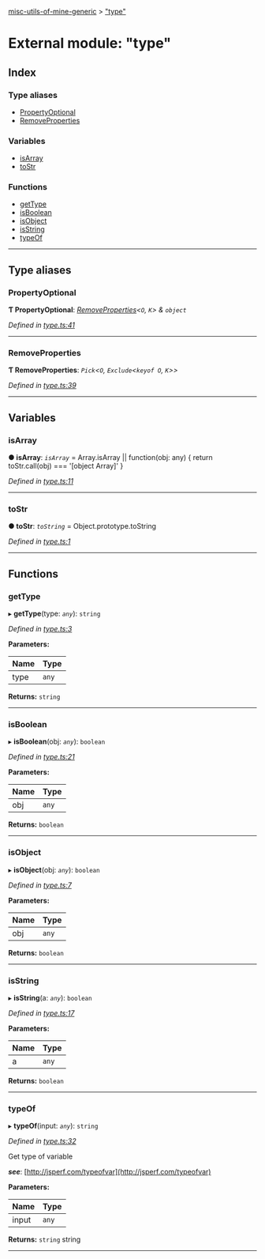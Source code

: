 [misc-utils-of-mine-generic](../README.md) > ["type"](../modules/_type_.md)

# External module: "type"

## Index

### Type aliases

* [PropertyOptional](_type_.md#propertyoptional)
* [RemoveProperties](_type_.md#removeproperties)

### Variables

* [isArray](_type_.md#isarray)
* [toStr](_type_.md#tostr)

### Functions

* [getType](_type_.md#gettype)
* [isBoolean](_type_.md#isboolean)
* [isObject](_type_.md#isobject)
* [isString](_type_.md#isstring)
* [typeOf](_type_.md#typeof)

---

## Type aliases

<a id="propertyoptional"></a>

###  PropertyOptional

**Ƭ PropertyOptional**: *[RemoveProperties](_type_.md#removeproperties)<`O`, `K`> & `object`*

*Defined in [type.ts:41](https://github.com/cancerberoSgx/misc-utils-of-mine/blob/94cb991/misc-utils-of-mine-generic/src/type.ts#L41)*

___
<a id="removeproperties"></a>

###  RemoveProperties

**Ƭ RemoveProperties**: *`Pick`<`O`, `Exclude`<`keyof O`, `K`>>*

*Defined in [type.ts:39](https://github.com/cancerberoSgx/misc-utils-of-mine/blob/94cb991/misc-utils-of-mine-generic/src/type.ts#L39)*

___

## Variables

<a id="isarray"></a>

###  isArray

**● isArray**: *`isArray`* = 
  Array.isArray ||
  function(obj: any) {
    return toStr.call(obj) === '[object Array]'
  }

*Defined in [type.ts:11](https://github.com/cancerberoSgx/misc-utils-of-mine/blob/94cb991/misc-utils-of-mine-generic/src/type.ts#L11)*

___
<a id="tostr"></a>

###  toStr

**● toStr**: *`toString`* =  Object.prototype.toString

*Defined in [type.ts:1](https://github.com/cancerberoSgx/misc-utils-of-mine/blob/94cb991/misc-utils-of-mine-generic/src/type.ts#L1)*

___

## Functions

<a id="gettype"></a>

###  getType

▸ **getType**(type: *`any`*): `string`

*Defined in [type.ts:3](https://github.com/cancerberoSgx/misc-utils-of-mine/blob/94cb991/misc-utils-of-mine-generic/src/type.ts#L3)*

**Parameters:**

| Name | Type |
| ------ | ------ |
| type | `any` |

**Returns:** `string`

___
<a id="isboolean"></a>

###  isBoolean

▸ **isBoolean**(obj: *`any`*): `boolean`

*Defined in [type.ts:21](https://github.com/cancerberoSgx/misc-utils-of-mine/blob/94cb991/misc-utils-of-mine-generic/src/type.ts#L21)*

**Parameters:**

| Name | Type |
| ------ | ------ |
| obj | `any` |

**Returns:** `boolean`

___
<a id="isobject"></a>

###  isObject

▸ **isObject**(obj: *`any`*): `boolean`

*Defined in [type.ts:7](https://github.com/cancerberoSgx/misc-utils-of-mine/blob/94cb991/misc-utils-of-mine-generic/src/type.ts#L7)*

**Parameters:**

| Name | Type |
| ------ | ------ |
| obj | `any` |

**Returns:** `boolean`

___
<a id="isstring"></a>

###  isString

▸ **isString**(a: *`any`*): `boolean`

*Defined in [type.ts:17](https://github.com/cancerberoSgx/misc-utils-of-mine/blob/94cb991/misc-utils-of-mine-generic/src/type.ts#L17)*

**Parameters:**

| Name | Type |
| ------ | ------ |
| a | `any` |

**Returns:** `boolean`

___
<a id="typeof"></a>

###  typeOf

▸ **typeOf**(input: *`any`*): `string`

*Defined in [type.ts:32](https://github.com/cancerberoSgx/misc-utils-of-mine/blob/94cb991/misc-utils-of-mine-generic/src/type.ts#L32)*

Get type of variable

*__see__*: [http://jsperf.com/typeofvar](http://jsperf.com/typeofvar)

**Parameters:**

| Name | Type |
| ------ | ------ |
| input | `any` |

**Returns:** `string`
string

___

